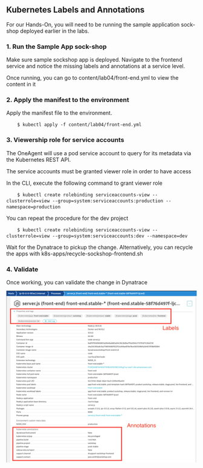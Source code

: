 ## Kubernetes Labels and Annotations
For our Hands-On, you will need to be running the sample application sock-shop deployed earlier in the labs.

### 1. Run the Sample App sock-shop
Make sure sample sockshop app is deployed.  Navigate to the frontend service and notice the missing labels and annotations at a service level.

Once running, you can go to content/lab04/front-end.yml to view the content in it

### 2. Apply the manifest to the environment

Apply the manifest file to the environment.  
```
	$ kubectl apply -f content/lab04/front-end.yml

```

### 3. Viewership role for service accounts
The OneAgent will use a pod service account to query for its metadata via the Kubernetes REST API.

The service accounts must be granted viewer role in order to have access

In the CLI, execute the following command to grant viewer role

```
	$ kubectl create rolebinding serviceaccounts-view --clusterrole=view --group=system:serviceaccounts:production --namespace=production
```
You can repeat the procedure for the dev project

```
	$ kubectl create rolebinding serviceaccounts-view --clusterrole=view --group=system:serviceaccounts:dev --namespace=dev
```

Wait for the Dynatrace to pickup the change. Alternatively, you can recycle the apps with k8s-apps/recycle-sockshop-frontend.sh

### 4. Validate

Once working, you can validate the change in Dynatrace

![SockShopDevRunning](../../assets/images/lab4-labels_annotations.png)
